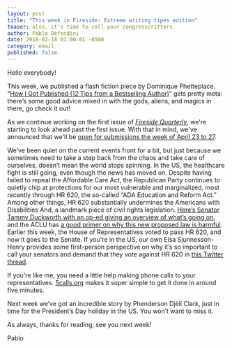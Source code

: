 ```yaml
---
layout: post
title: "This week in Fireside: Extreme writing tipes edition"
teaser: also, it's time to call your congresscritters
author: Pablo Defendini
date: 2018-02-18 01:00:01 -0500
category: email
published: false
---
```


Hello everybody!

This week, we published a flash fiction piece by Dominique Phetteplace. “[How I Got Published (12 Tips from a Bestselling Author)](https://firesidefiction.com/how-i-got-published)” gets pretty meta: there’s some good advice mixed in with the gods, aliens, and magics in there, go check it out!

As we continue working on the first issue of [_Fireside Quarterly_](https://d.rip/fireside), we're starting to look ahead past the first issue. With that in mind, we've announced that we'll be [open for submissions the week of April 23 to 27](https://firesidefiction.com/april-2018-submissions).

We’ve been quiet on the current events front for a bit, but just because we sometimes need to take a step back from the chaos and take care of ourselves, doesn’t mean the world stops spinning. In the US, the healthcare fight is still going, even though the news has moved on. Despite having failed to repeal the Affordable Care Act, the Republican Party continues to quietly chip at protections for our most vulnerable and marginalized, most recently through HR 620, the so-called “ADA Education and Reform Act.” Among other things, HR 620 substantially undermines the Americans with Disabilities And, a landmark piece of civil rights legislation. [Here’s Senator Tammy Duckworth with an op-ed giving an overview of what’s going on](https://www.washingtonpost.com/opinions/congress-is-on-the-offensive-against-americans-with-disabilities/2017/10/17/f508069c-b359-11e7-9e58-e6288544af98_story.html?utm_term=.7852023bd985), and the ACLU has [a good primer on why this new proposed law is harmful](https://www.aclu.org/other/hr-620-myths-and-truths-about-ada-education-and-reform-act). Earlier this week, the House of Representatives voted to pass HR 620, and now it goes to the Senate. If you're in the US, our own Elsa Sjunnesson-Henry provides some first-person perspective on why it’s so important to call your senators and demand that they vote against HR 620 in [this Twitter thread](https://twitter.com/snarkbat/status/963425641810092033).

If you're like me, you need a little help making phone calls to your representatives. [5calls.org](https://www.5calls.org) makes it super simple to get it done in around five minutes.

Next week we’ve got an incredible story by Phenderson Djèlí Clark, just in time for the President’s Day holiday in the US. You won’t want to miss it.

As always, thanks for reading, see you next week!

Pablo
